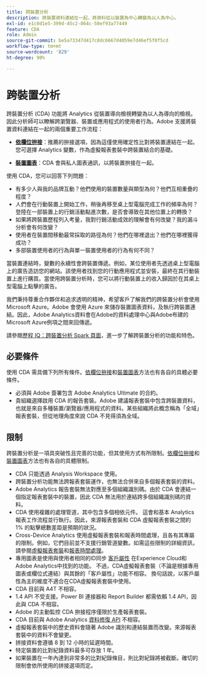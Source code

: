 ```yaml
---
title: 跨裝置分析
description: 將裝置資料連結在一起，將資料從以裝置為中心轉變為以人為中心。
exl-id: e1c0d1e5-399d-45c2-864c-50ef93a77449
feature: CDA
role: Admin
source-git-commit: be5a73347d417c8dc6667d4059e7d46ef5f0f5cd
workflow-type: tm+mt
source-wordcount: '829'
ht-degree: 90%

---
```


# 跨裝置分析

跨裝置分析 (CDA) 功能將 Analytics 從裝置導向檢視轉變為以人為導向的檢視。因此分析師可以瞭解跨瀏覽器、裝置或應用程式的使用者行為。Adobe 支援將裝置資料連結在一起的兩個重要工作流程：

* [**依欄位拚接**](field-based-stitching.md)：推薦的拚接選項，因為這僅使用確定性比對將裝置連結在一起。
您可選擇 Analytics 變數，作為虛擬報表套裝中跨裝置結合的基礎。

* [**裝置圖表**](device-graph.md)：CDA 會與私人圖表通訊，以將裝置拚接在一起。

使用 CDA，您可以回答下列問題：

* 有多少人與我的品牌互動？他們使用的裝置數量與類型為何？他們互相重疊的程度？
* 人們會在行動裝置上開始工作，稍後再移至桌上型電腦完成工作的頻率為何？登陸在一部裝置上的行銷活動點進次數，是否會導致在其他位置上的轉換？
* 如果將跨裝置歷程列入考量，我對行銷活動成效的理解會有何改變？我的漏斗分析會有何改變？
* 使用者在裝置間移動最常採取的路徑為何？他們在哪裡退出？他們在哪裡獲得成功？
* 多部裝置使用者的行為與單一裝置使用者的行為有何不同？

當裝置連結時，變數的永續性會跨裝置傳遞。例如，某位使用者先透過桌上型電腦上的廣告造訪您的網站。該使用者找到您的行動應用程式並安裝，最終在其行動裝置上進行購買。當使用跨裝置分析時，您可以將行動裝置上的收入歸因於在其桌上型電腦上點擊的廣告。

我們秉持尊重合作夥伴和追求透明的精神，希望客戶了解我們的跨裝置分析會使用 Microsoft Azure。Adobe 會使用 Azure 來儲存裝置圖表資料，及執行跨裝置連結。因此，Adobe Analytics資料會在Adobe的資料處理中心與Adobe布建的Microsoft Azure例項之間來回傳遞。

請參閱[歷程 IQ：跨裝置分析 Spark 頁面](https://adobe.ly/aacda)，進一步了解跨裝置分析的功能和特色。

## 必要條件

使用 CDA 需具備下列所有條件。[依欄位拚接](field-based-stitching.md)和[裝置圖表](device-graph.md)方法也有各自的具體必要條件。

* 必須與 Adobe 簽署包含 Adobe Analytics Ultimate 的合約。
* 貴組織選擇啟用 CDA 的報告套裝。Adobe 建議報表套裝中包含跨裝置資料，也就是來自多種裝置/瀏覽器/應用程式的資料。某些組織將此概念稱為「全域」報表套裝，但從地理角度來說 CDA 不見得須為全域。

## 限制

跨裝置分析是一項具突破性且完善的功能，但其使用方式有所限制。[依欄位拚接](field-based-stitching.md)和[裝置圖表](device-graph.md)方法也有各自的具體限制。

* CDA 只能透過 Analysis Workspace 使用。
* 跨裝置分析功能無法跨報表套裝運作，也無法合併來自多個報表套裝的資料。
* Adobe Analytics 報告套裝無法對應至多個組織識別碼。由於 CDA 會連結一個指定報表套裝中的裝置，因此 CDA 無法用於連結跨多個組織識別碼的資料。
* CDA 使用複雜的處理管道，其中包含多個相依元件。 這會和基本 Analytics 報表工作流程並行執行。因此，來源報表套裝和 CDA 虛擬報表套裝之間約 1% 的點擊總數差距是預期的狀況。 
* Cross-Device Analytics 使用虛擬報表套裝和報表時間處理，且各有其專屬的限制。例如，它們目前並不支援行銷管道變數。如需這些限制的詳細資訊，請參閱[虛擬報表套裝](https://experienceleague.adobe.com/docs/analytics/components/virtual-report-suites/vrs-about.html?lang=zh-Hant)和[報表時間處理](https://experienceleague.adobe.com/docs/analytics/components/virtual-report-suites/vrs-report-time-processing.html#report-time-processing-limitations)。
* 專用圖表是使用與使用者相同的ID同步 [客戶屬性](https://experienceleague.adobe.com/docs/core-services/interface/customer-attributes/attributes.html?lang=zh-Hant#customer-attributes) 在Experience Cloud和Adobe Analytics中找到的功能。 不過，CDA虛擬報表套裝（不論是根據專用圖表或欄位式連結）與其餘的「客戶屬性」功能不相容。 換句話說，以客戶屬性為主的維度不適合在CDA虛擬報表套裝中使用。
* CDA 目前與 A4T 不相容。
* 1.4 API 不受支援。Power BI 連接器和 Report Builder 都需依賴 1.4 API，因此與 CDA 不相容。
* Adobe 的主動監控 CDA 拚接程序僅限於生產報表套裝。
* CDA 目前與 Adobe Analytics [資料修復 API](https://www.adobe.io/apis/experiencecloud/analytics/docs.html#!AdobeDocs/analytics-2.0-apis/master/data-repair.md) 不相容。
* 虛擬報表套裝中的歷史資料會隨著 Adobe 識別和連結裝置而改變。來源報表套裝中的資料不會變更。
* 拼接資料會遵循 8 到 12 小時的延遲時間。
* 特定裝置的比對紀錄資料最多可存放 1 年。
* 如果裝置在一年內達到非常多的比對紀錄條目，則比對紀錄將被截斷。確切的限制會依所使用的拼接選項而定。
